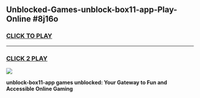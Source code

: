
## Unblocked-Games-unblock-box11-app-Play-Online #8j16o
<h3>
<a href="https://news.freeplayer.one?title=unblock-box11-app&ref=3">CLICK TO PLAY</a></h3>
<hr>

<h3>
<a href="https://news.freeplayer.one?title=unblock-box11-app&ref=3">CLICK 2 PLAY</a>
  
</h3>

<a href="https://news.freeplayer.one?title=unblock-box11-app&ref=3"><img src="https://clearcache.store/games.png"></a>


**unblock-box11-app games unblocked: Your Gateway to Fun and Accessible Online Gaming**

